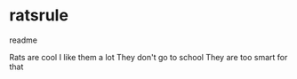 # ratsrule
readme

Rats are cool
I like them a lot
They don't go to school
They are too smart for that
